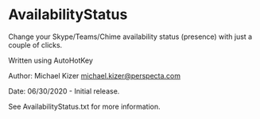# AvailabilityStatus
Change your Skype/Teams/Chime availability status (presence) with just a couple of clicks.

Written using AutoHotKey

Author: Michael Kizer <michael.kizer@perspecta.com>

Date:   06/30/2020 - Initial release.

See AvailabilityStatus.txt for more information.


